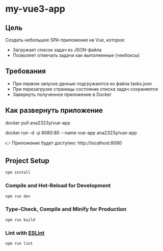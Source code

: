 # my-vue3-app

## Цель

Создать небольшое SPA-приложение на Vue, которое:

* Загружает список задач из JSON-файла
* Позволяет отмечать задачи как выполненные (чекбоксы)

## Требования

* При первом запуске данные подгружаются из файла tasks.json
* При перезагрузке страницы состояние списка задач сохраняется
* Завернуть полученное приложение в Docker

## Как развернуть приложение

docker pull ana2323y/vue-app
<!-- скачать образ -->

docker run -d -p 8080:80 --name vue-app ana2323y/vue-app
<!-- запустить образ в контейнере -->

👉 Приложение будет доступно:
http://localhost:8080

## Project Setup

```sh
npm install
```

### Compile and Hot-Reload for Development

```sh
npm run dev
```

### Type-Check, Compile and Minify for Production

```sh
npm run build
```

### Lint with [ESLint](https://eslint.org/)

```sh
npm run lint
```
